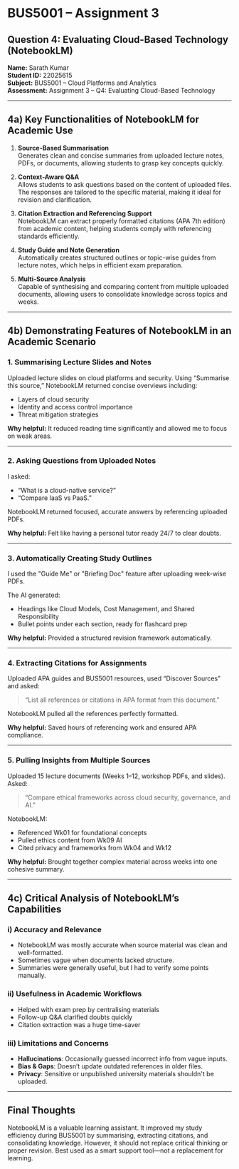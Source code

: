# BUS5001 – Assignment 3  
## Question 4: Evaluating Cloud-Based Technology (NotebookLM)

**Name:** Sarath Kumar  
**Student ID:** 22025615  
**Subject:** BUS5001 – Cloud Platforms and Analytics  
**Assessment:** Assignment 3 – Q4: Evaluating Cloud-Based Technology  


---

## 4a) Key Functionalities of NotebookLM for Academic Use

1. **Source-Based Summarisation**  
   Generates clean and concise summaries from uploaded lecture notes, PDFs, or documents, allowing students to grasp key concepts quickly.

2. **Context-Aware Q&A**  
   Allows students to ask questions based on the content of uploaded files. The responses are tailored to the specific material, making it ideal for revision and clarification.

3. **Citation Extraction and Referencing Support**  
   NotebookLM can extract properly formatted citations (APA 7th edition) from academic content, helping students comply with referencing standards efficiently.

4. **Study Guide and Note Generation**  
   Automatically creates structured outlines or topic-wise guides from lecture notes, which helps in efficient exam preparation.

5. **Multi-Source Analysis**  
   Capable of synthesising and comparing content from multiple uploaded documents, allowing users to consolidate knowledge across topics and weeks.

---

## 4b) Demonstrating Features of NotebookLM in an Academic Scenario

### 1. Summarising Lecture Slides and Notes  
Uploaded lecture slides on cloud platforms and security. Using “Summarise this source,” NotebookLM returned concise overviews including:
- Layers of cloud security
- Identity and access control importance
- Threat mitigation strategies

**Why helpful:** It reduced reading time significantly and allowed me to focus on weak areas.

---

### 2. Asking Questions from Uploaded Notes  
I asked:
- “What is a cloud-native service?”
- “Compare IaaS vs PaaS.”

NotebookLM returned focused, accurate answers by referencing uploaded PDFs.

**Why helpful:** Felt like having a personal tutor ready 24/7 to clear doubts.

---

### 3. Automatically Creating Study Outlines  
I used the "Guide Me" or "Briefing Doc" feature after uploading week-wise PDFs.

The AI generated:
- Headings like Cloud Models, Cost Management, and Shared Responsibility
- Bullet points under each section, ready for flashcard prep

**Why helpful:** Provided a structured revision framework automatically.

---

### 4. Extracting Citations for Assignments  
Uploaded APA guides and BUS5001 resources, used “Discover Sources” and asked:
> “List all references or citations in APA format from this document.”

NotebookLM pulled all the references perfectly formatted.

**Why helpful:** Saved hours of referencing work and ensured APA compliance.

---

### 5. Pulling Insights from Multiple Sources  
Uploaded 15 lecture documents (Weeks 1–12, workshop PDFs, and slides). Asked:
> “Compare ethical frameworks across cloud security, governance, and AI.”

NotebookLM:
- Referenced Wk01 for foundational concepts
- Pulled ethics content from Wk09 AI
- Cited privacy and frameworks from Wk04 and Wk12

**Why helpful:** Brought together complex material across weeks into one cohesive summary.

---

## 4c) Critical Analysis of NotebookLM’s Capabilities

### i) Accuracy and Relevance  
- NotebookLM was mostly accurate when source material was clean and well-formatted.
- Sometimes vague when documents lacked structure.
- Summaries were generally useful, but I had to verify some points manually.

### ii) Usefulness in Academic Workflows  
- Helped with exam prep by centralising materials
- Follow-up Q&A clarified doubts quickly
- Citation extraction was a huge time-saver

### iii) Limitations and Concerns  
- **Hallucinations**: Occasionally guessed incorrect info from vague inputs.
- **Bias & Gaps**: Doesn’t update outdated references in older files.
- **Privacy**: Sensitive or unpublished university materials shouldn't be uploaded.

---

## Final Thoughts  
NotebookLM is a valuable learning assistant. It improved my study efficiency during BUS5001 by summarising, extracting citations, and consolidating knowledge. However, it should not replace critical thinking or proper revision. Best used as a smart support tool—not a replacement for learning.
